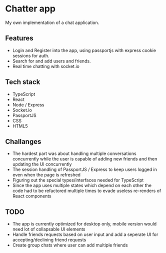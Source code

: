 # Chatter app

My own implementation of a chat application.

## Features

- Login and Register into the app, using passportjs with express cookie sessions for auth.
- Search for and add users and friends.
- Real time chatting with socket.io

## Tech stack

- TypeScript
- React
- Node / Express
- Socket.io
- PassportJS
- CSS
- HTML5

## Challanges

- The hardest part was about handling multiple conversations concurrently while the user is capable of adding new friends and then updating the UI concurrently
- The session handling of PassportJS / Express to keep users logged in even when the page is refreshed
- Figuring out the special types/interfaces needed for TypeScript
- Since the app uses multiple states which depend on each other the code had to be refactored multiple times to evade useless re-renders of React components

## TODO

- The app is currently optimized for desktop only, mobile version would need lot of collapsable UI elements
- Handle friends requests based on user input and add a seperate UI for accepting/declining friend requests
- Create group chats where user can add multiple friends
